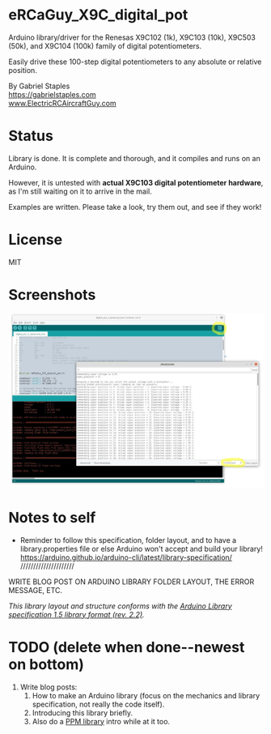 # eRCaGuy_X9C_digital_pot

Arduino library/driver for the Renesas X9C102 (1k), X9C103 (10k), X9C503 (50k), and X9C104 (100k) family of digital potentiometers.

Easily drive these 100-step digital potentiometers to any absolute or relative position.

By Gabriel Staples  
https://gabrielstaples.com  
www.ElectricRCAircraftGuy.com  


# Status

Library is done. It is complete and thorough, and it compiles and runs on an Arduino. 

However, it is untested with **actual X9C103 digital potentiometer hardware**, as I'm still waiting on it to arrive in the mail. 

Examples are written. Please take a look, try them out, and see if they work!


# License
MIT


# Screenshots

![](extras/pics/advanced_test_serial_monitor_screenshot.jpg)


# Notes to self
- Reminder to follow this specification, folder layout, and to have a library.properties file or else Arduino won't accept and build your library! https://arduino.github.io/arduino-cli/latest/library-specification/ /////////////////////

WRITE BLOG POST ON ARDUINO LIBRARY FOLDER LAYOUT, THE ERROR MESSAGE, ETC.


_This library layout and structure conforms with the [Arduino Library specification 1.5 library format (rev. 2.2)](https://arduino.github.io/arduino-cli/latest/library-specification/)._


# TODO (delete when done--newest on bottom)
1. Write blog posts:
    1. How to make an Arduino library (focus on the mechanics and library specification, not really the code itself).
    1. Introducing this library briefly.
    1. Also do a [PPM library](https://github.com/ElectricRCAircraftGuy/eRCaGuy_PPM_Writer) intro while at it too.
